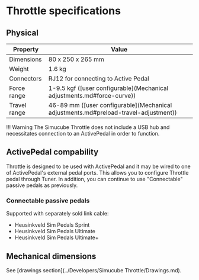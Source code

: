 # Throttle specifications

## Physical

| Property          | Value                                                                                 |
| ----------------- | ------------------------------------------------------------------------------------- |
| Dimensions        | 80 x 250 x 265 mm                                                                     |
| Weight            | 1.6 kg                                                                                |
| Connectors        | RJ12 for connecting to Active Pedal                                                   |
| Force range       | 1-9.5 kgf ([user configurable](Mechanical adjustments.md#force-curve))                |
| Travel range      | 46-89 mm ([user configurable](Mechanical adjustments.md#preload-travel-adjustment))   |


!!! Warning
    The Simucube Throttle does not include a USB hub and necessitates connection to an ActivePedal in order to function.

## ActivePedal compability

Throttle is designed to be used with ActivePedal and it may be wired to one of ActivePedal's external pedal ports. This allows you to configure Throttle pedal through Tuner. In addition, you can continue to use "Connectable" passive pedals as previously. 

### Connectable passive pedals

Supported with separately sold link cable:

* Heusinkveld Sim Pedals Sprint
* Heusinkveld Sim Pedals Ultimate
* Heusinkveld Sim Pedals Ultimate+

## Mechanical dimensions

See [drawings section](../Developers/Simucube Throttle/Drawings.md).

